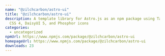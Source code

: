 ```yaml
---
name: "@zilchcarbon/astro-ui"
title: "@zilchcarbon/astro-ui"
description: A template library for Astro.js as an npm package using Tailwind
  CSS 4, DaisyUI 5, and Phosphor icons
categories:
  - uncategorized
npmUrl: https://www.npmjs.com/package/@zilchcarbon/astro-ui
homepageUrl: https://www.npmjs.com/package/@zilchcarbon/astro-ui
downloads: 23
---
```

